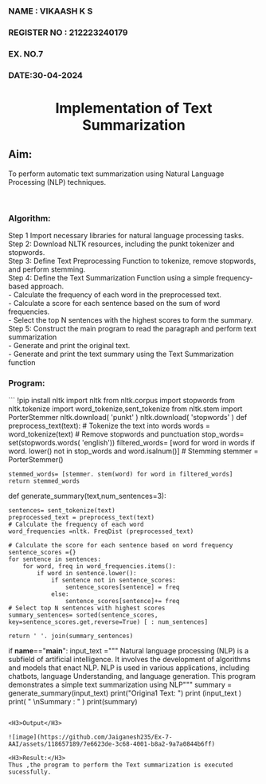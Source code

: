 <H3>NAME : VIKAASH K S</H3>
<H3>REGISTER NO : 212223240179</H3>
<H3>EX. NO.7</H3>
<H3>DATE:30-04-2024</H3>
<H1 ALIGN =CENTER>Implementation of Text  Summarization</H1>

## Aim: 
To perform automatic text summarization using Natural Language Processing (NLP) techniques. </H3> 

 <BR>
<h3>Algorithm:</h3>
Step 1 Import necessary libraries for natural language processing tasks.<BR>
Step 2: Download NLTK resources, including the punkt tokenizer and stopwords.<BR>
Step 3: Define Text Preprocessing Function to tokenize, remove stopwords, and perform stemming.<BR>
Step 4: Define the Text Summarization Function using a simple frequency-based approach.<br>
    - Calculate the frequency of each word in the preprocessed text.<br>
    - Calculate a score for each sentence based on the sum of word frequencies.<br>
    - Select the top N sentences with the highest scores to form the summary.<br>
Step 5: Construct the main program to read the paragraph  and perform text summarization<br>
      - Generate and print the original text.<br>
      - Generate and print the text summary using the  Text Summarization function<br>

<H3>Program:</H3>
```
!pip install nltk
import nltk
from nltk.corpus import stopwords
from nltk.tokenize import word_tokenize,sent_tokenize
from nltk.stem import PorterStemmer
nltk.download( 'punkt' )
nltk.download( 'stopwords' )
def preprocess_text(text):
	# Tokenize the text into words
	words = word_tokenize(text)
	# Remove stopwords and punctuation
	stop_words= set(stopwords.words( 'english'))
	filtered_words= [word for word in words if word. lower() not in stop_words and word.isalnum()]
 	# Stemming
	stemmer = PorterStemmer()

	stemmed_words= [stemmer. stem(word) for word in filtered_words]
	return stemmed_words

def generate_summary(text,num_sentences=3):

	sentences= sent_tokenize(text)
	preprocessed_text = preprocess_text(text)
	# Calculate the frequency of each word
	word_frequencies =nltk. FreqDist (preprocessed_text)

	# Calculate the score for each sentence based on word frequency
	sentence_scores ={}
	for sentence in sentences:
		for word, freq in word_frequencies.items():
			if word in sentence.lower():
				if sentence not in sentence_scores:
					sentence_scores[sentence] = freq
				else:
					sentence_scores[sentence]+= freq
	# Select top N sentences with highest scores
	summary_sentences= sorted(sentence_scores, key=sentence_scores.get,reverse=True) [ : num_sentences]

	return ' '. join(summary_sentences)

if __name__=="__main__":
	input_text ="""
	Natural language processing (NLP) is a subfield of artificial intelligence.
	It involves the development of algorithms and models that enact NLP.
	NLP is used in various applications, including chatbots, language Understanding, and language generation.
	This program demonstrates a simple text summarization using NLP"""
summary = generate_summary(input_text)
print("Origina1 Text: ")
print (input_text )
print( " \nSummary : " )
print(summary)
```

<H3>Output</H3>

![image](https://github.com/Jaiganesh235/Ex-7-AAI/assets/118657189/7e6623de-3c68-4001-b8a2-9a7a0844b6ff)

<H3>Result:</H3>
Thus ,the program to perform the Text summarization is executed sucessfully.
